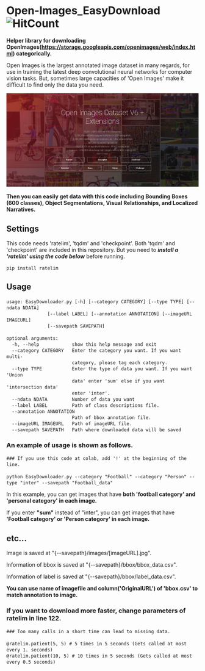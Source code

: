 # Open-Images_EasyDownload ![HitCount](http://hits.dwyl.com/HwangToeMat/Open-Images_EasyDownload.svg)

**Helper library for downloading OpenImages(https://storage.googleapis.com/openimages/web/index.html) categorically.**

Open Images is the largest annotated image dataset in many regards, for use in training the latest deep convolutional neural networks for computer vision tasks. But, sometimes large capacities of 'Open Images' make it difficult to find only the data you need.

![OpenImages](image1.png)

**Then you can easily get data with this code including Bounding Boxes (600 classes), Object Segmentations, Visual Relationships, and Localized Narratives.**

## Settings
This code needs 'ratelim', 'tqdm' and 'checkpoint'. Both 'tqdm' and 'checkpoint' are included in this repository. But you need to ***install a 'ratelim' using the code below*** before running.
```
pip install ratelim
```

## Usage

```
usage: EasyDownloader.py [-h] [--category CATEGORY] [--type TYPE] [--ndata NDATA]
               [--label LABEL] [--annotation ANNOTATION] [--imageURL IMAGEURL]
               [--savepath SAVEPATH]
  
optional arguments:
  -h, --help            show this help message and exit
  --category CATEGORY   Enter the category you want. If you want multi-
                        category, please tag each category.
  --type TYPE           Enter the type of data you want. If you want 'Union
                        data' enter 'sum' else if you want 'intersection data'
                        enter 'inter'.
  --ndata NDATA         Number of data you want
  --label LABEL         Path of class descriptions file.
  --annotation ANNOTATION
                        Path of bbox annotation file.
  --imageURL IMAGEURL   Path of imageURL file.
  --savepath SAVEPATH   Path where downloaded data will be saved
```
### An example of usage is shown as follows.
```
### If you use this code at colab, add '!' at the beginning of the line.

python EasyDownloader.py --category "Football" --category "Person" --type "inter" --savepath "Football_data"
```
In this example, you can get images that have **both 'football category' and 'personal category' in each image.**

If you enter **"sum"** instead of "inter", you can get images that have **'Football category' or 'Person category' in each image.**

## etc...
Image is saved at "{--savepath}/images/[imageURL].jpg".

Information of bbox is saved at "{--savepath}/bbox/bbox_data.csv".

Information of label is saved at "{--savepath}/bbox/label_data.csv".

**You can use name of imagefile and column('OriginalURL') of 'bbox.csv' to match annotation to image.**

### If you want to download more faster, change parameters of ratelim in line 122.
```
### Too many calls in a short time can lead to missing data.

@ratelim.patient(5, 5) # 5 times in 5 seconds (Gets called at most every 1. seconds)
@ratelim.patient(10, 5) # 10 times in 5 seconds (Gets called at most every 0.5 seconds)
```
